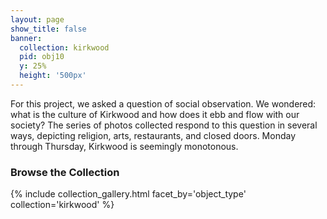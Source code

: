 ```yaml
---
layout: page
show_title: false
banner:
  collection: kirkwood
  pid: obj10
  y: 25%
  height: '500px'
---
```

For this project, we asked a question of social observation. We wondered: what is the culture of Kirkwood and how does it ebb and flow with our society? The series of photos collected respond to this question in several ways, depicting religion, arts, restaurants, and closed doors. Monday through Thursday, Kirkwood is seemingly monotonous.

### Browse the Collection

{% include collection_gallery.html facet_by='object_type' collection='kirkwood' %}
